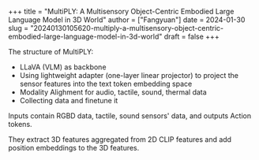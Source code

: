 +++
title = "MultiPLY: A Multisensory Object-Centric Embodied Large Language Model in 3D World"
author = ["Fangyuan"]
date = 2024-01-30
slug = "20240130105620-multiply-a-multisensory-object-centric-embodied-large-language-model-in-3d-world"
draft = false
+++

The structure of MultiPLY:

-   LLaVA (VLM) as backbone
-   Using lightweight adapter (one-layer linear projector) to project the sensor features into the text token embedding space
-   Modality Alighment for audio, tactile, sound, thermal data
-   Collecting data and finetune it

Inputs contain RGBD data, tactile, sound sensors' data, and outputs Action tokens.

They extract 3D features aggregated from 2D CLIP features and add position embeddings to the 3D features.
